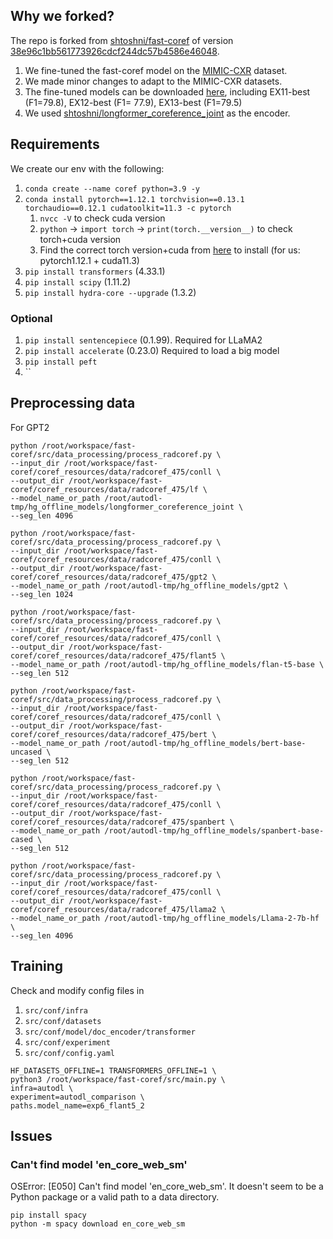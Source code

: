 ## Why we forked?
The repo is forked from [shtoshni/fast-coref](https://github.com/shtoshni/fast-coref) of version [38e96c1bb561773926cdcf244dc57b4586e46048](https://github.com/shtoshni/fast-coref/tree/38e96c1bb561773926cdcf244dc57b4586e46048).

1. We fine-tuned the fast-coref model on the [MIMIC-CXR](https://physionet.org/content/mimic-cxr/2.0.0/) dataset.
2. We made minor changes to adapt to the MIMIC-CXR datasets.
3. The fine-tuned models can be downloaded [here](https://drive.google.com/drive/folders/1ZAVJYo9c5bobNeQdQexlOCoGzhF-u02G?usp=sharing), including EX11-best (F1=79.8), EX12-best (F1= 77.9), EX13-best (F1=79.5)
4. We used [shtoshni/longformer_coreference_joint](https://huggingface.co/shtoshni/longformer_coreference_joint) as the encoder.

## Requirements

We create our env with the following:

1. `conda create --name coref python=3.9 -y`
2. `conda install pytorch==1.12.1 torchvision==0.13.1 torchaudio==0.12.1 cudatoolkit=11.3 -c pytorch`
    1. `nvcc -V` to check cuda version
    2. `python` -> `import torch` -> `print(torch.__version__)` to check torch+cuda version
    3. Find the correct torch version+cuda from [here](https://pytorch.org/get-started/previous-versions/) to install (for us: pytorch1.12.1 + cuda11.3)
3. `pip install transformers` (4.33.1)
4. `pip install scipy` (1.11.2)
6. `pip install hydra-core --upgrade` (1.3.2)

### Optional 
1. `pip install sentencepiece` (0.1.99). Required for LLaMA2
2. `pip install accelerate` (0.23.0) Required to load a big model
3. `pip install peft` 
4. ``

## Preprocessing data

For GPT2
```shell
python /root/workspace/fast-coref/src/data_processing/process_radcoref.py \
--input_dir /root/workspace/fast-coref/coref_resources/data/radcoref_475/conll \
--output_dir /root/workspace/fast-coref/coref_resources/data/radcoref_475/lf \
--model_name_or_path /root/autodl-tmp/hg_offline_models/longformer_coreference_joint \
--seg_len 4096

python /root/workspace/fast-coref/src/data_processing/process_radcoref.py \
--input_dir /root/workspace/fast-coref/coref_resources/data/radcoref_475/conll \
--output_dir /root/workspace/fast-coref/coref_resources/data/radcoref_475/gpt2 \
--model_name_or_path /root/autodl-tmp/hg_offline_models/gpt2 \
--seg_len 1024

python /root/workspace/fast-coref/src/data_processing/process_radcoref.py \
--input_dir /root/workspace/fast-coref/coref_resources/data/radcoref_475/conll \
--output_dir /root/workspace/fast-coref/coref_resources/data/radcoref_475/flant5 \
--model_name_or_path /root/autodl-tmp/hg_offline_models/flan-t5-base \
--seg_len 512

python /root/workspace/fast-coref/src/data_processing/process_radcoref.py \
--input_dir /root/workspace/fast-coref/coref_resources/data/radcoref_475/conll \
--output_dir /root/workspace/fast-coref/coref_resources/data/radcoref_475/bert \
--model_name_or_path /root/autodl-tmp/hg_offline_models/bert-base-uncased \
--seg_len 512

python /root/workspace/fast-coref/src/data_processing/process_radcoref.py \
--input_dir /root/workspace/fast-coref/coref_resources/data/radcoref_475/conll \
--output_dir /root/workspace/fast-coref/coref_resources/data/radcoref_475/spanbert \
--model_name_or_path /root/autodl-tmp/hg_offline_models/spanbert-base-cased \
--seg_len 512

python /root/workspace/fast-coref/src/data_processing/process_radcoref.py \
--input_dir /root/workspace/fast-coref/coref_resources/data/radcoref_475/conll \
--output_dir /root/workspace/fast-coref/coref_resources/data/radcoref_475/llama2 \
--model_name_or_path /root/autodl-tmp/hg_offline_models/Llama-2-7b-hf \
--seg_len 4096
```

## Training

Check and modify config files in 
1. `src/conf/infra`
2. `src/conf/datasets`
3. `src/conf/model/doc_encoder/transformer`
4. `src/conf/experiment`
5. `src/conf/config.yaml`

```shell
HF_DATASETS_OFFLINE=1 TRANSFORMERS_OFFLINE=1 \
python3 /root/workspace/fast-coref/src/main.py \
infra=autodl \
experiment=autodl_comparison \
paths.model_name=exp6_flant5_2
```



## Issues

### Can't find model 'en_core_web_sm' 
OSError: [E050] Can't find model 'en_core_web_sm'. It doesn't seem to be a Python package or a valid path to a data directory.

```
pip install spacy
python -m spacy download en_core_web_sm
```
